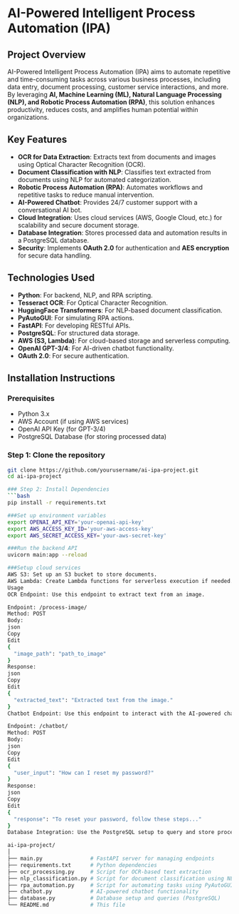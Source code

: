 # AI-Powered Intelligent Process Automation (IPA)

## **Project Overview**
AI-Powered Intelligent Process Automation (IPA) aims to automate repetitive and time-consuming tasks across various business processes, including data entry, document processing, customer service interactions, and more. By leveraging **AI, Machine Learning (ML), Natural Language Processing (NLP), and Robotic Process Automation (RPA)**, this solution enhances productivity, reduces costs, and amplifies human potential within organizations.

## **Key Features**
- **OCR for Data Extraction**: Extracts text from documents and images using Optical Character Recognition (OCR).
- **Document Classification with NLP**: Classifies text extracted from documents using NLP for automated categorization.
- **Robotic Process Automation (RPA)**: Automates workflows and repetitive tasks to reduce manual intervention.
- **AI-Powered Chatbot**: Provides 24/7 customer support with a conversational AI bot.
- **Cloud Integration**: Uses cloud services (AWS, Google Cloud, etc.) for scalability and secure document storage.
- **Database Integration**: Stores processed data and automation results in a PostgreSQL database.
- **Security**: Implements **OAuth 2.0** for authentication and **AES encryption** for secure data handling.

## **Technologies Used**
- **Python**: For backend, NLP, and RPA scripting.
- **Tesseract OCR**: For Optical Character Recognition.
- **HuggingFace Transformers**: For NLP-based document classification.
- **PyAutoGUI**: For simulating RPA actions.
- **FastAPI**: For developing RESTful APIs.
- **PostgreSQL**: For structured data storage.
- **AWS (S3, Lambda)**: For cloud-based storage and serverless computing.
- **OpenAI GPT-3/4**: For AI-driven chatbot functionality.
- **OAuth 2.0**: For secure authentication.

## **Installation Instructions**

### Prerequisites
- Python 3.x
- AWS Account (if using AWS services)
- OpenAI API Key (for GPT-3/4)
- PostgreSQL Database (for storing processed data)

### Step 1: Clone the repository
```bash
git clone https://github.com/yourusername/ai-ipa-project.git
cd ai-ipa-project

### Step 2: Install Dependencies
```bash
pip install -r requirements.txt

###Set up environment variables
export OPENAI_API_KEY='your-openai-api-key'
export AWS_ACCESS_KEY_ID='your-aws-access-key'
export AWS_SECRET_ACCESS_KEY='your-aws-secret-key'

###Run the backend API
uvicorn main:app --reload

###Setup cloud services
AWS S3: Set up an S3 bucket to store documents.
AWS Lambda: Create Lambda functions for serverless execution if needed.
Usage
OCR Endpoint: Use this endpoint to extract text from an image.

Endpoint: /process-image/
Method: POST
Body:
json
Copy
Edit
{
  "image_path": "path_to_image"
}
Response:
json
Copy
Edit
{
  "extracted_text": "Extracted text from the image."
}
Chatbot Endpoint: Use this endpoint to interact with the AI-powered chatbot.

Endpoint: /chatbot/
Method: POST
Body:
json
Copy
Edit
{
  "user_input": "How can I reset my password?"
}
Response:
json
Copy
Edit
{
  "response": "To reset your password, follow these steps..."
}
Database Integration: Use the PostgreSQL setup to query and store processed data.

ai-ipa-project/
│
├── main.py               # FastAPI server for managing endpoints
├── requirements.txt      # Python dependencies
├── ocr_processing.py     # Script for OCR-based text extraction
├── nlp_classification.py # Script for document classification using NLP
├── rpa_automation.py     # Script for automating tasks using PyAutoGUI
├── chatbot.py            # AI-powered chatbot functionality
├── database.py           # Database setup and queries (PostgreSQL)
└── README.md             # This file


